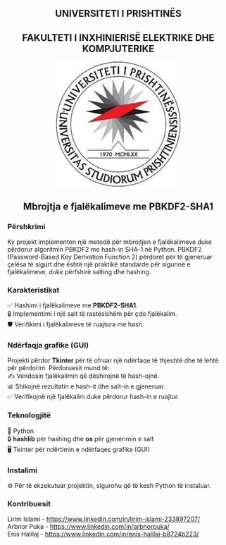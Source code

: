<div align="center">

## UNIVERSITETI I PRISHTINЁS  
## FAKULTETI I INXHINIERISË ELEKTRIKE DHE KOMPJUTERIKE  

![alt text](image.png)

## Mbrojtja e fjalëkalimeve me PBKDF2-SHA1

</div>

### Përshkrimi
Ky projekt implementon një metodë për mbrojtjen e fjalëkalimeve duke përdorur algoritmin PBKDF2 me hash-in SHA-1 në Python. PBKDF2 (Password-Based Key Derivation Function 2) përdoret për të gjeneruar çelësa të sigurt dhe është një praktikë standarde për sigurinë e fjalëkalimeve, duke përfshirë salting dhe hashing.

### Karakteristikat
✅ Hashimi i fjalëkalimeve me **PBKDF2-SHA1.** <br>
🔒 Implementimi i një salt të rastësishëm për çdo fjalëkalim. <br>
🛡️ Verifikimi i fjalëkalimeve të ruajtura me hash. <br>

### Ndërfaqja grafike (GUI)
Projekti përdor **Tkinter** për të ofruar një ndërfaqe të thjeshtë dhe të lehtë për përdorim. Përdoruesit mund të: <br>
✍️ Vendosin fjalëkalimin që dëshirojnë të hash-ojnë. <br>
📊 Shikojnë rezultatin e hash-it dhe salt-in e gjeneruar. <br>
✅ Verifikojnë një fjalëkalim duke përdorur hash-in e ruajtur. <br>

### Teknologjitë
🐍 Python <br>
🔒 **hashlib** për hashing dhe **os** për gjenerimin e salt <br>
🖥️ Tkinter për ndërtimin e ndërfaqes grafike (GUI) <br>

### Instalimi
⚙️ Për të ekzekutuar projektin, sigurohu që të kesh Python të instaluar.

### Kontribuesit

Lirim Islami - https://www.linkedin.com/in/lirim-islami-233897207/ <br>
Arbnor Puka - https://www.linkedin.com/in/arbnorpuka/ <br>
Enis Halilaj - https://www.linkedin.com/in/enis-halilaj-b8724b223/
